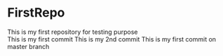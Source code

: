 # FirstRepo
This is my first repository for testing purpose  
This is my first commit
This is my 2nd commit
This is my first commit on master branch
